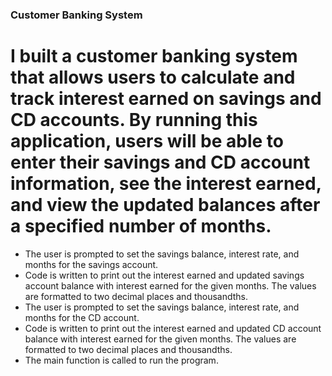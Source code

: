 ### Customer Banking System

# I built a customer banking system that allows users to calculate and track interest earned on savings and CD accounts. By running this application, users will be able to enter their savings and CD account information, see the interest earned, and view the updated balances after a specified number of months.

* The user is prompted to set the savings balance, interest rate, and months for the savings account.
* Code is written to print out the interest earned and updated savings account balance with interest earned for the given months. The values are formatted to two decimal places and thousandths.
* The user is prompted to set the savings balance, interest rate, and months for the CD account.
* Code is written to print out the interest earned and updated CD account balance with interest earned for the given months. The values are formatted to two decimal places and thousandths. 
* The main function is called to run the program. 